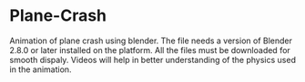 # Plane-Crash
Animation of plane crash using blender.
The file needs a version of Blender 2.8.0 or later installed on the platform.
All the files must be downloaded for smooth dispaly.
Videos will help in better understanding of the physics used in the animation.
